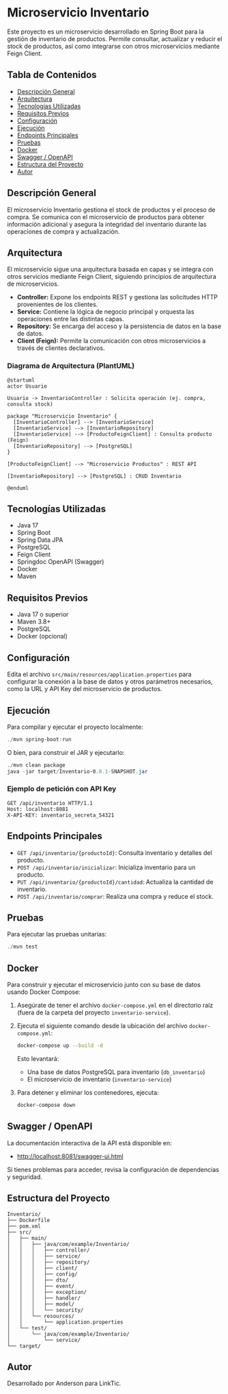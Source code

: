# Microservicio Inventario

Este proyecto es un microservicio desarrollado en Spring Boot para la gestión de inventario de productos. Permite consultar, actualizar y reducir el stock de productos, así como integrarse con otros microservicios mediante Feign Client.

## Tabla de Contenidos
- [Descripción General](#descripción-general)
- [Arquitectura](#arquitectura)
- [Tecnologías Utilizadas](#tecnologías-utilizadas)
- [Requisitos Previos](#requisitos-previos)
- [Configuración](#configuración)
- [Ejecución](#ejecución)
- [Endpoints Principales](#endpoints-principales)
- [Pruebas](#pruebas)
- [Docker](#docker)
- [Swagger / OpenAPI](#swagger--openapi)
- [Estructura del Proyecto](#estructura-del-proyecto)
- [Autor](#autor)

## Descripción General

El microservicio Inventario gestiona el stock de productos y el proceso de compra. Se comunica con el microservicio de productos para obtener información adicional y asegura la integridad del inventario durante las operaciones de compra y actualización.


## Arquitectura
El microservicio sigue una arquitectura basada en capas y se integra con otros servicios mediante Feign Client, siguiendo principios de arquitectura de microservicios.
- **Controller:** Expone los endpoints REST y gestiona las solicitudes HTTP provenientes de los clientes.
- **Service:** Contiene la lógica de negocio principal y orquesta las operaciones entre las distintas capas.
- **Repository:** Se encarga del acceso y la persistencia de datos en la base de datos.
- **Client (Feign):** Permite la comunicación con otros microservicios a través de clientes declarativos.

### Diagrama de Arquitectura (PlantUML)

```plantuml
@startuml
actor Usuario

Usuario -> InventarioController : Solicita operación (ej. compra, consulta stock)

package "Microservicio Inventario" {
  [InventarioController] --> [InventarioService]
  [InventarioService] --> [InventarioRepository]
  [InventarioService] --> [ProductoFeignClient] : Consulta producto (Feign)
  [InventarioRepository] --> [PostgreSQL]
}

[ProductoFeignClient] --> "Microservicio Productos" : REST API

[InventarioRepository] --> [PostgreSQL] : CRUD Inventario

@enduml
```

## Tecnologías Utilizadas
- Java 17
- Spring Boot
- Spring Data JPA
- PostgreSQL
- Feign Client
- Springdoc OpenAPI (Swagger)
- Docker
- Maven

## Requisitos Previos
- Java 17 o superior
- Maven 3.8+
- PostgreSQL
- Docker (opcional)

## Configuración

Edita el archivo `src/main/resources/application.properties` para configurar la conexión a la base de datos y otros parámetros necesarios, como la URL y API Key del microservicio de productos.

## Ejecución

Para compilar y ejecutar el proyecto localmente:

```powershell
./mvn spring-boot:run
```

O bien, para construir el JAR y ejecutarlo:

```powershell
./mvn clean package
java -jar target/Inventario-0.0.1-SNAPSHOT.jar
```

### Ejemplo de petición con API Key
```http
GET /api/inventario HTTP/1.1
Host: localhost:8081
X-API-KEY: inventario_secreta_54321
```

## Endpoints Principales

- `GET /api/inventario/{productoId}`: Consulta inventario y detalles del producto.
- `POST /api/inventario/inicializar`: Inicializa inventario para un producto.
- `PUT /api/inventario/{productoId}/cantidad`: Actualiza la cantidad de inventario.
- `POST /api/inventario/comprar`: Realiza una compra y reduce el stock.

## Pruebas

Para ejecutar las pruebas unitarias:

```powershell
./mvn test
```

## Docker
Para construir y ejecutar el microservicio junto con su base de datos usando Docker Compose:

1. Asegúrate de tener el archivo `docker-compose.yml` en el directorio raíz (fuera de la carpeta del proyecto `inventario-service`).
2. Ejecuta el siguiente comando desde la ubicación del archivo `docker-compose.yml`:
   ```sh
   docker-compose up --build -d
   ```
   Esto levantará:
   - Una base de datos PostgreSQL para inventario (`db_inventario`)
   - El microservicio de inventario (`inventario-service`)

3. Para detener y eliminar los contenedores, ejecuta:
   ```sh
   docker-compose down
   ```

## Swagger / OpenAPI

La documentación interactiva de la API está disponible en:

- [http://localhost:8081/swagger-ui.html](http://localhost:8081/swagger-ui.html)

Si tienes problemas para acceder, revisa la configuración de dependencias y seguridad.

## Estructura del Proyecto

```
Inventario/
├── Dockerfile
├── pom.xml
├── src/
│   ├── main/
│   │   ├── java/com/example/Inventario/
│   │   │   ├── controller/
│   │   │   ├── service/
│   │   │   ├── repository/
│   │   │   ├── client/
│   │   │   ├── config/
│   │   │   ├── dto/
│   │   │   ├── event/
│   │   │   ├── exception/
│   │   │   ├── handler/
│   │   │   ├── model/
│   │   │   └── security/
│   │   └── resources/
│   │       └── application.properties
│   └── test/
│       └── java/com/example/Inventario/
│           └── service/
└── target/
```

## Autor

Desarrollado por Anderson para LinkTic.
